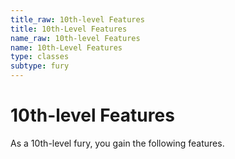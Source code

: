 ```yaml
---
title_raw: 10th-level Features
title: 10th-Level Features
name_raw: 10th-level Features
name: 10th-Level Features
type: classes
subtype: fury
---
```


# 10th-level Features

As a 10th-level fury, you gain the following features.

